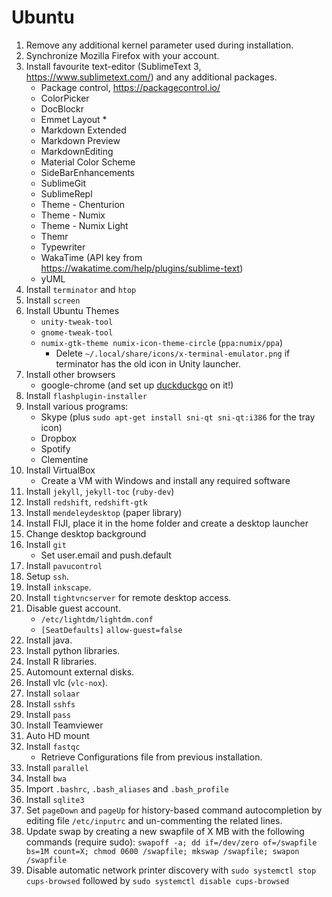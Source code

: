 # Ubuntu

1. Remove any additional kernel parameter used during installation.
2. Synchronize Mozilla Firefox with your account.
3. Install favourite text-editor (SublimeText 3, https://www.sublimetext.com/) and any additional packages.
   - Package control, https://packagecontrol.io/
   - ColorPicker
   - DocBlockr
   - Emmet
     Layout \*
   - Markdown Extended
   - Markdown Preview
   - MarkdownEditing
   - Material Color Scheme
   - SideBarEnhancements
   - SublimeGit
   - SublimeRepl
   - Theme - Chenturion
   - Theme - Numix
   - Theme - Numix Light
   - Themr
   - Typewriter
   - WakaTime (API key from https://wakatime.com/help/plugins/sublime-text)
   - yUML
4. Install `terminator` and `htop`
5. Install `screen`
6. Install Ubuntu Themes
   - `unity-tweak-tool`
   - `gnome-tweak-tool`
   - `numix-gtk-theme numix-icon-theme-circle` (`ppa:numix/ppa`)
     - Delete `~/.local/share/icons/x-terminal-emulator.png` if terminator has the old icon in Unity launcher.
7. Install other browsers
   - google-chrome (and set up <u>duckduckgo</u> on it!)
8. Install `flashplugin-installer`
9. Install various programs:
   - Skype (plus `sudo apt-get install sni-qt sni-qt:i386` for the tray icon)
   - Dropbox
   - Spotify
   - Clementine
10. Install VirtualBox
    - Create a VM with Windows and install any required software
11. Install `jekyll`, `jekyll-toc` (`ruby-dev`)
12. Install `redshift`, `redshift-gtk`
13. Install `mendeleydesktop` (paper library)
14. Install FIJI, place it in the home folder and create a desktop launcher
15. Change desktop background
16. Install `git`
    - Set user.email and push.default
17. Install `pavucontrol`
18. Setup `ssh`.
19. Install `inkscape`.
20. Install `tightvncserver` for remote desktop access.
21. Disable guest account.
    - `/etc/lightdm/lightdm.conf`
    - `[SeatDefaults]` `allow-guest=false`
22. Install java.
23. Install python libraries.
24. Install R libraries.
25. Automount external disks.
26. Install vlc (`vlc-nox`).
27. Install `solaar`
28. Install `sshfs`
29. Install `pass`
30. Install Teamviewer
31. Auto HD mount
32. Install `fastqc`
    - Retrieve Configurations file from previous installation.
33. Install `parallel`
34. Install `bwa`
35. Import `.bashrc`, `.bash_aliases` and `.bash_profile`
36. Install `sqlite3`
37. Set `pageDown` and `pageUp` for history-based command autocompletion by editing file `/etc/inputrc` and un-commenting the related lines.
38. Update swap by creating a new swapfile of X MB with the following commands (require sudo): `swapoff -a; dd if=/dev/zero of=/swapfile bs=1M count=X; chmod 0600 /swapfile; mkswap /swapfile; swapon /swapfile`
39. Disable automatic network printer discovery with `sudo systemctl stop cups-browsed` followed by `sudo systemctl disable cups-browsed`
